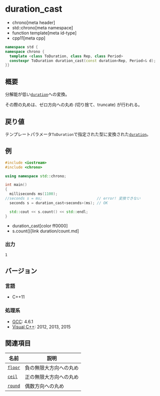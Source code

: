 # duration_cast
* chrono[meta header]
* std::chrono[meta namespace]
* function template[meta id-type]
* cpp11[meta cpp]

```cpp
namespace std {
namespace chrono {
  template <class ToDuration, class Rep, class Period>
  constexpr ToDuration duration_cast(const duration<Rep, Period>& d);
}}
```

## 概要
分解能が低い[`duration`](/reference/chrono/duration.md)への変換。

その際の丸めは、ゼロ方向への丸め (切り捨て、truncate) が行われる。


## 戻り値
テンプレートパラメータ`ToDuration`で指定された型に変換された[`duration`](/reference/chrono/duration.md)。


## 例
```cpp example
#include <iostream>
#include <chrono>

using namespace std::chrono;

int main()
{
  milliseconds ms(1100);
//seconds s = ms;                         // error! 変換できない
  seconds s = duration_cast<seconds>(ms); // OK

  std::cout << s.count() << std::endl;
}
```
* duration_cast[color ff0000]
* s.count()[link duration/count.md]

### 出力
```
1
```

## バージョン
### 言語
- C++11

### 処理系
- [GCC](/implementation.md#gcc): 4.6.1
- [Visual C++](/implementation.md#visual_cpp): 2012, 2013, 2015


## 関連項目

| 名前 | 説明 |
|------|------|
| [`floor`](duration/floor.md) | 負の無限大方向への丸め |
| [`ceil`](duration/ceil.md)   | 正の無限大方向への丸め |
| [`round`](duration/round.md) | 偶数方向への丸め |
